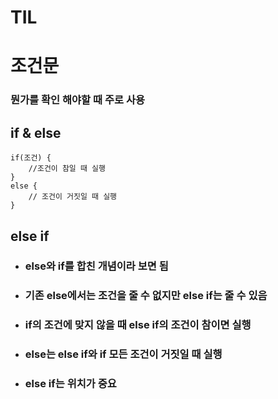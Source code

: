 # TIL

# 조건문

### 뭔가를 확인 해야할 때 주로 사용

## if & else

```
if(조건) {
    //조건이 참일 때 실행
}
else {
    // 조건이 거짓일 때 실행
}
```

## else if

-   ### else와 if를 합친 개념이라 보면 됨
-   ### 기존 else에서는 조건을 줄 수 없지만 else if는 줄 수 있음
-   ### if의 조건에 맞지 않을 때 else if의 조건이 참이면 실행
-   ### else는 else if와 if 모든 조건이 거짓일 때 실행
-   ### else if는 위치가 중요
